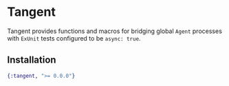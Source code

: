 # Tangent

Tangent provides functions and macros for bridging global `Agent` processes with `ExUnit` tests
configured to be `async: true`.

## Installation

```elixir
{:tangent, ">= 0.0.0"}
```
